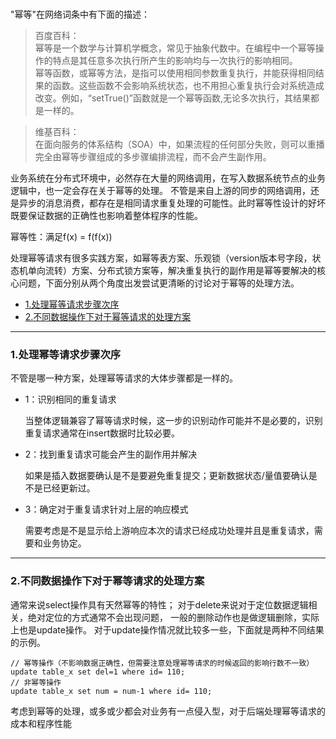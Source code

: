 <br>

"幂等"在网络词条中有下面的描述：
  
  
> 百度百科：<br>
  幂等是一个数学与计算机学概念，常见于抽象代数中。在编程中一个幂等操作的特点是其任意多次执行所产生的影响均与一次执行的影响相同。<br>
  幂等函数，或幂等方法，是指可以使用相同参数重复执行，并能获得相同结果的函数。这些函数不会影响系统状态，也不用担心重复执行会对系统造成改变。例如，“setTrue()”函数就是一个幂等函数,无论多次执行，其结果都是一样的。

> 维基百科：<br>
  在面向服务的体系结构（SOA）中，如果流程的任何部分失败，则可以重播完全由幂等步骤组成的多步骤编排流程，而不会产生副作用。

业务系统在分布式环境中，必然存在大量的网络调用，在写入数据系统节点的业务逻辑中，也一定会存在关于幂等的处理。
不管是来自上游的同步的网络调用，还是异步的消息消费，都存在是相同请求重复处理的可能性。此时幂等性设计的好坏既要保证数据的正确性也影响着整体程序的性能。

幂等性：满足f(x) = f(f(x))

处理幂等请求有很多实践方案，如幂等表方案、乐观锁（version版本号字段，状态机单向流转）方案、分布式锁方案等，解决重复执行的副作用是幂等要解决的核心问题，下面分别从两个角度出发尝试更清晰的讨论对于幂等的处理方法。

- [1.处理幂等请求步骤次序]()
- [2.不同数据操作下对于幂等请求的处理方案]()

* * *

### 1.处理幂等请求步骤次序

不管是哪一种方案，处理幂等请求的大体步骤都是一样的。

- 1：识别相同的重复请求

    当整体逻辑兼容了幂等请求时候，这一步的识别动作可能并不是必要的，识别重复请求通常在insert数据时比较必要。
    
- 2：找到重复请求可能会产生的副作用并解决

    如果是插入数据要确认是不是要避免重复提交；更新数据状态/量值要确认是不是已经更新过。
    
- 3：确定对于重复请求针对上层的响应模式

    需要考虑是不是显示给上游响应本次的请求已经成功处理并且是重复请求，需要和业务协定。


* * *

### 2.不同数据操作下对于幂等请求的处理方案

通常来说select操作具有天然幂等的特性；
对于delete来说对于定位数据逻辑相关，绝对定位的方式通常不会出现问题，
一般的删除动作也是做逻辑删除，实际上也是update操作。
对于update操作情况就比较多一些，下面就是两种不同结果的示例。
```
// 幂等操作（不影响数据正确性，但需要注意处理幂等请求的时候返回的影响行数不一致）
update table_x set del=1 where id= 110;
// 非幂等操作
update table_x set num = num-1 where id= 110;
```

考虑到幂等的处理，或多或少都会对业务有一点侵入型，对于后端处理幂等请求的成本和程序性能







